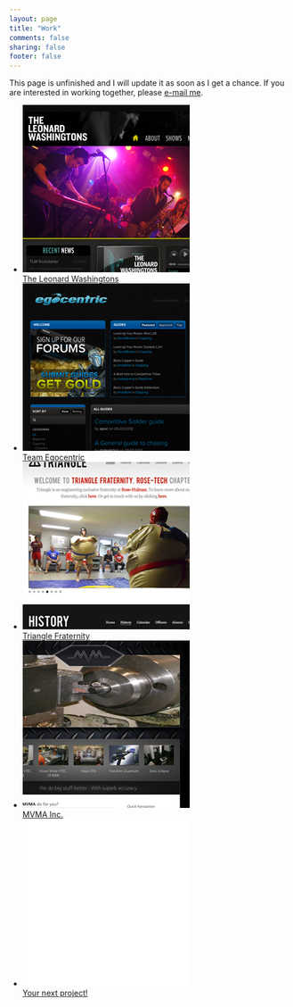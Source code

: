 ```yaml
---
layout: page
title: "Work"
comments: false
sharing: false
footer: false
--- 
```

<div class="line">
  <p>This page is unfinished and I will update it as soon as I get a chance. If you are interested in working together, please <a href="http://github.com/brousalis">e-mail me</a>.</p>
</div>
<div class="line">
  <ul id="work" class="work">
    <li><a href="http://theleonardwashingtons.com"><img src="/images/leonards.png"><div><span>The Leonard Washingtons</span></div></a></li>
    <li><a href="http://teamegocentric.com"><img src="/images/egocentric.png"><div><span>Team Egocentric</span></div></a></li>
    <li><a href="http://www.rose-hulman.edu/Users/groups/TriangleFraternity/"><img src="/images/triangle.png"><div><span>Triangle Fraternity</span></div></a></li>
    <li><a href="http://www.mvmainc.com"><img src="/images/mvma.png"><div><span>MVMA Inc.</span></div></a></li>
    <li><a href="mailto:brousapg.at.gmail.com"><img src="/images/blank.png"><div><span>Your next project!</span></div></a></li>
  </ul> 
</div> 
<script src="{{ root_url }}/javascripts/jquery.js"></script>
<script src="{{ root_url }}/javascripts/hoverdir.js"></script>

